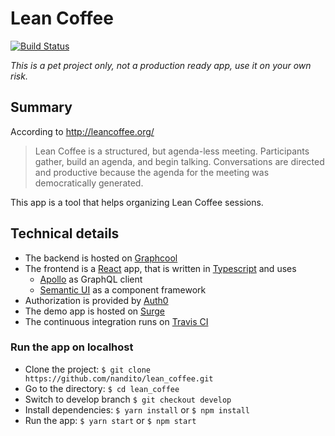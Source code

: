 # Lean Coffee

[![Build Status](https://travis-ci.org/nandito/lean_coffee.svg?branch=master)](https://travis-ci.org/nandito/lean_coffee)

_This is a pet project only, not a production ready app, use it on your own risk._

## Summary

According to http://leancoffee.org/
> Lean Coffee is a structured, but agenda-less meeting. Participants gather, build an agenda, and begin talking. Conversations are directed and productive because the agenda for the meeting was democratically generated.

This app is a tool that helps organizing Lean Coffee sessions.

## Technical details

* The backend is hosted on [Graphcool](https://www.graph.cool/)
* The frontend is a [React](https://facebook.github.io/react/) app, that is written in [Typescript](https://www.typescriptlang.org/docs/home.html) and uses
  * [Apollo](http://dev.apollodata.com/react/) as GraphQL client
  * [Semantic UI](http://react.semantic-ui.com/) as a component framework
* Authorization is provided by [Auth0](https://auth0.com/)
* The demo app is hosted on [Surge](http://surge.sh/)
* The continuous integration runs on [Travis CI](https://travis-ci.org/)

### Run the app on localhost

* Clone the project: `$ git clone https://github.com/nandito/lean_coffee.git`
* Go to the directory: `$ cd lean_coffee`
* Switch to develop branch `$ git checkout develop`
* Install dependencies: `$ yarn install` or `$ npm install`
* Run the app: `$ yarn start` or `$ npm start`
